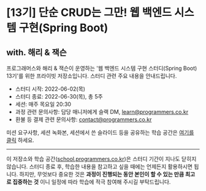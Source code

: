 # [13기] 단순 CRUD는 그만! 웹 백엔드 시스템 구현(Spring Boot)

## with. 해리 & 잭슨

프로그래머스와 해리 & 잭슨이 운영하는 '웹 백엔드 시스템 구현 스터디(Spring Boot) 13기'를 위한 프라이빗 저장소입니다.
스터디 관련 주요 내용을 안내드립니다.

- 스터디 시작: 2022-06-02(목)
- 스터디 종료: 2022-06-30(목), 총 5주
- 세션: 매주 목요일 20:30
- 과정 관련 문의사항: 담당 매니저에게 슬랙 DM, [learn@programmers.co.kr](mailto:learn@programmers.co.kr)
- 환불 등 결제 관련 문의사항: [contact@programmers.co.kr](mailto:contact@programmers.co.kr)

미션 요구사항, 세션 녹화본, 세션에서 쓴 슬라이드 등을 공유하는 학습 공간은 [여기를 클릭](https://school.programmers.co.kr/app/courses/14034) 하세요.

---

이 저장소와 학습 공간([school.programmers.co.kr](http://school.programmers.co.kr/))은 스터디 기간이 지나도 닫히지 않습니다. 스터디 종료 후, 학습한 내용을 참고하고 싶을 때에는 언제든지 활용하시면 됩니다. 하지만, 무엇보다 중요한 것은 **과정이 진행되는 동안 본인이 할 수 있는 만큼 최고로 집중하는 것** 이니 일정에 따라 학습에 적극 참여해 주시길 부탁드립니다.
